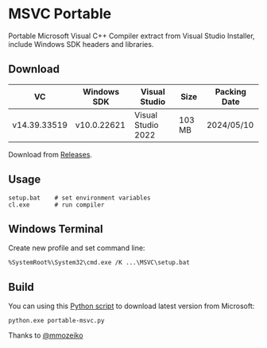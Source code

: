 # MSVC Portable
Portable Microsoft Visual C++ Compiler extract from Visual Studio Installer, include Windows SDK headers and libraries.

## Download
| VC           | Windows SDK | Visual Studio      | Size   | Packing Date |
|--------------|-------------|--------------------|--------|--------------|
| v14.39.33519 | v10.0.22621 | Visual Studio 2022 | 103 MB | 2024/05/10   |

Download from [Releases](../../releases).

## Usage
```
setup.bat    # set environment variables
cl.exe       # run compiler
```

## Windows Terminal
Create new profile and set command line:
```
%SystemRoot%\System32\cmd.exe /K ...\MSVC\setup.bat
```

## Build
You can using this [Python script](https://gist.github.com/Delphier/386097ba36f6399e2e593c59d66d224b) to download latest version from Microsoft:
```
python.exe portable-msvc.py
```
Thanks to [@mmozeiko](https://github.com/mmozeiko)
